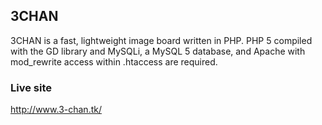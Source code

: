 ## 3CHAN

3CHAN is a fast, lightweight image board written in PHP.  PHP 5 compiled with the GD library and MySQLi, a MySQL 5 database, and Apache with mod_rewrite access within .htaccess are required.

### Live site
http://www.3-chan.tk/
